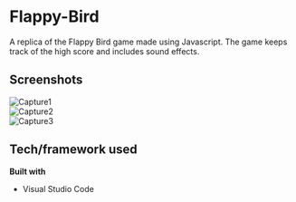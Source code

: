 # Flappy-Bird
A replica of the Flappy Bird game made using Javascript. The game keeps track of the high score and includes sound effects.

## Screenshots

![Capture1](https://user-images.githubusercontent.com/47426594/93706541-f8e00400-fb44-11ea-969d-520b9b358ab7.PNG)
<br>
![Capture2](https://user-images.githubusercontent.com/47426594/93706542-faa9c780-fb44-11ea-8f0b-931c1fc6a791.PNG)
<br>
![Capture3](https://user-images.githubusercontent.com/47426594/93706545-fbdaf480-fb44-11ea-8bf4-f0fc1c4bba5b.PNG)
 

## Tech/framework used

<b>Built with</b>
- Visual Studio Code

